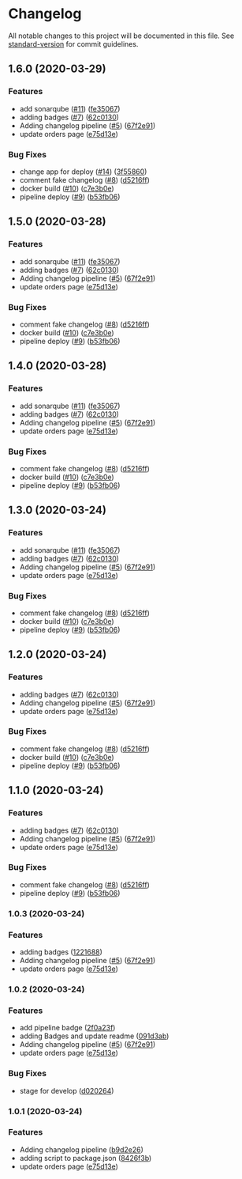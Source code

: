 # Changelog

All notable changes to this project will be documented in this file. See [standard-version](https://github.com/conventional-changelog/standard-version) for commit guidelines.

## 1.6.0 (2020-03-29)


### Features

* add sonarqube ([#11](https://github.com/SimonHuet/shound-front/issues/11)) ([fe35067](https://github.com/SimonHuet/shound-front/commit/fe350673db76f2622d2175d6606acd973cc95180))
* adding badges ([#7](https://github.com/SimonHuet/shound-front/issues/7)) ([62c0130](https://github.com/SimonHuet/shound-front/commit/62c01301886b9111237b3d2327c7bdc67dd11e80))
* Adding changelog pipeline ([#5](https://github.com/SimonHuet/shound-front/issues/5)) ([67f2e91](https://github.com/SimonHuet/shound-front/commit/67f2e917058816db0af5a490d5ec087656fa71bf))
* update orders page ([e75d13e](https://github.com/SimonHuet/shound-front/commit/e75d13e1943a882822e31ee8a9adf4b8af12dfb5))


### Bug Fixes

* change app for deploy ([#14](https://github.com/SimonHuet/shound-front/issues/14)) ([3f55860](https://github.com/SimonHuet/shound-front/commit/3f558608e564a317901c48a82446baf8aa151add))
* comment fake changelog ([#8](https://github.com/SimonHuet/shound-front/issues/8)) ([d5216ff](https://github.com/SimonHuet/shound-front/commit/d5216ff0bf9099cd1c4381285bf69c774f573197))
* docker build ([#10](https://github.com/SimonHuet/shound-front/issues/10)) ([c7e3b0e](https://github.com/SimonHuet/shound-front/commit/c7e3b0e2dfd2eaa12b254b76771efbce31cea45d))
* pipeline deploy ([#9](https://github.com/SimonHuet/shound-front/issues/9)) ([b53fb06](https://github.com/SimonHuet/shound-front/commit/b53fb069b4490489c84fcb7f39ad2915bf3896b2))

## 1.5.0 (2020-03-28)


### Features

* add sonarqube ([#11](https://github.com/SimonHuet/shound-front/issues/11)) ([fe35067](https://github.com/SimonHuet/shound-front/commit/fe350673db76f2622d2175d6606acd973cc95180))
* adding badges ([#7](https://github.com/SimonHuet/shound-front/issues/7)) ([62c0130](https://github.com/SimonHuet/shound-front/commit/62c01301886b9111237b3d2327c7bdc67dd11e80))
* Adding changelog pipeline ([#5](https://github.com/SimonHuet/shound-front/issues/5)) ([67f2e91](https://github.com/SimonHuet/shound-front/commit/67f2e917058816db0af5a490d5ec087656fa71bf))
* update orders page ([e75d13e](https://github.com/SimonHuet/shound-front/commit/e75d13e1943a882822e31ee8a9adf4b8af12dfb5))


### Bug Fixes

* comment fake changelog ([#8](https://github.com/SimonHuet/shound-front/issues/8)) ([d5216ff](https://github.com/SimonHuet/shound-front/commit/d5216ff0bf9099cd1c4381285bf69c774f573197))
* docker build ([#10](https://github.com/SimonHuet/shound-front/issues/10)) ([c7e3b0e](https://github.com/SimonHuet/shound-front/commit/c7e3b0e2dfd2eaa12b254b76771efbce31cea45d))
* pipeline deploy ([#9](https://github.com/SimonHuet/shound-front/issues/9)) ([b53fb06](https://github.com/SimonHuet/shound-front/commit/b53fb069b4490489c84fcb7f39ad2915bf3896b2))

## 1.4.0 (2020-03-28)


### Features

* add sonarqube ([#11](https://github.com/SimonHuet/shound-front/issues/11)) ([fe35067](https://github.com/SimonHuet/shound-front/commit/fe350673db76f2622d2175d6606acd973cc95180))
* adding badges ([#7](https://github.com/SimonHuet/shound-front/issues/7)) ([62c0130](https://github.com/SimonHuet/shound-front/commit/62c01301886b9111237b3d2327c7bdc67dd11e80))
* Adding changelog pipeline ([#5](https://github.com/SimonHuet/shound-front/issues/5)) ([67f2e91](https://github.com/SimonHuet/shound-front/commit/67f2e917058816db0af5a490d5ec087656fa71bf))
* update orders page ([e75d13e](https://github.com/SimonHuet/shound-front/commit/e75d13e1943a882822e31ee8a9adf4b8af12dfb5))


### Bug Fixes

* comment fake changelog ([#8](https://github.com/SimonHuet/shound-front/issues/8)) ([d5216ff](https://github.com/SimonHuet/shound-front/commit/d5216ff0bf9099cd1c4381285bf69c774f573197))
* docker build ([#10](https://github.com/SimonHuet/shound-front/issues/10)) ([c7e3b0e](https://github.com/SimonHuet/shound-front/commit/c7e3b0e2dfd2eaa12b254b76771efbce31cea45d))
* pipeline deploy ([#9](https://github.com/SimonHuet/shound-front/issues/9)) ([b53fb06](https://github.com/SimonHuet/shound-front/commit/b53fb069b4490489c84fcb7f39ad2915bf3896b2))

## 1.3.0 (2020-03-24)


### Features

* add sonarqube ([#11](https://github.com/SimonHuet/shound-front/issues/11)) ([fe35067](https://github.com/SimonHuet/shound-front/commit/fe350673db76f2622d2175d6606acd973cc95180))
* adding badges ([#7](https://github.com/SimonHuet/shound-front/issues/7)) ([62c0130](https://github.com/SimonHuet/shound-front/commit/62c01301886b9111237b3d2327c7bdc67dd11e80))
* Adding changelog pipeline ([#5](https://github.com/SimonHuet/shound-front/issues/5)) ([67f2e91](https://github.com/SimonHuet/shound-front/commit/67f2e917058816db0af5a490d5ec087656fa71bf))
* update orders page ([e75d13e](https://github.com/SimonHuet/shound-front/commit/e75d13e1943a882822e31ee8a9adf4b8af12dfb5))


### Bug Fixes

* comment fake changelog ([#8](https://github.com/SimonHuet/shound-front/issues/8)) ([d5216ff](https://github.com/SimonHuet/shound-front/commit/d5216ff0bf9099cd1c4381285bf69c774f573197))
* docker build ([#10](https://github.com/SimonHuet/shound-front/issues/10)) ([c7e3b0e](https://github.com/SimonHuet/shound-front/commit/c7e3b0e2dfd2eaa12b254b76771efbce31cea45d))
* pipeline deploy ([#9](https://github.com/SimonHuet/shound-front/issues/9)) ([b53fb06](https://github.com/SimonHuet/shound-front/commit/b53fb069b4490489c84fcb7f39ad2915bf3896b2))

## 1.2.0 (2020-03-24)


### Features

* adding badges ([#7](https://github.com/SimonHuet/shound-front/issues/7)) ([62c0130](https://github.com/SimonHuet/shound-front/commit/62c01301886b9111237b3d2327c7bdc67dd11e80))
* Adding changelog pipeline ([#5](https://github.com/SimonHuet/shound-front/issues/5)) ([67f2e91](https://github.com/SimonHuet/shound-front/commit/67f2e917058816db0af5a490d5ec087656fa71bf))
* update orders page ([e75d13e](https://github.com/SimonHuet/shound-front/commit/e75d13e1943a882822e31ee8a9adf4b8af12dfb5))


### Bug Fixes

* comment fake changelog ([#8](https://github.com/SimonHuet/shound-front/issues/8)) ([d5216ff](https://github.com/SimonHuet/shound-front/commit/d5216ff0bf9099cd1c4381285bf69c774f573197))
* docker build ([#10](https://github.com/SimonHuet/shound-front/issues/10)) ([c7e3b0e](https://github.com/SimonHuet/shound-front/commit/c7e3b0e2dfd2eaa12b254b76771efbce31cea45d))
* pipeline deploy ([#9](https://github.com/SimonHuet/shound-front/issues/9)) ([b53fb06](https://github.com/SimonHuet/shound-front/commit/b53fb069b4490489c84fcb7f39ad2915bf3896b2))

## 1.1.0 (2020-03-24)


### Features

* adding badges ([#7](https://github.com/SimonHuet/shound-front/issues/7)) ([62c0130](https://github.com/SimonHuet/shound-front/commit/62c01301886b9111237b3d2327c7bdc67dd11e80))
* Adding changelog pipeline ([#5](https://github.com/SimonHuet/shound-front/issues/5)) ([67f2e91](https://github.com/SimonHuet/shound-front/commit/67f2e917058816db0af5a490d5ec087656fa71bf))
* update orders page ([e75d13e](https://github.com/SimonHuet/shound-front/commit/e75d13e1943a882822e31ee8a9adf4b8af12dfb5))


### Bug Fixes

* comment fake changelog ([#8](https://github.com/SimonHuet/shound-front/issues/8)) ([d5216ff](https://github.com/SimonHuet/shound-front/commit/d5216ff0bf9099cd1c4381285bf69c774f573197))
* pipeline deploy ([#9](https://github.com/SimonHuet/shound-front/issues/9)) ([b53fb06](https://github.com/SimonHuet/shound-front/commit/b53fb069b4490489c84fcb7f39ad2915bf3896b2))

### 1.0.3 (2020-03-24)


### Features

* adding badges ([1221688](https://github.com/SimonHuet/shound-front/commit/1221688fb74e8a05f6ba0c27196052363b2ac8cf))
* Adding changelog pipeline ([#5](https://github.com/SimonHuet/shound-front/issues/5)) ([67f2e91](https://github.com/SimonHuet/shound-front/commit/67f2e917058816db0af5a490d5ec087656fa71bf))
* update orders page ([e75d13e](https://github.com/SimonHuet/shound-front/commit/e75d13e1943a882822e31ee8a9adf4b8af12dfb5))

### 1.0.2 (2020-03-24)


### Features

* add pipeline badge ([2f0a23f](https://github.com/SimonHuet/shound-front/commit/2f0a23feb4bf0bbed375a819d5fec668a0e27951))
* adding Badges and update readme ([091d3ab](https://github.com/SimonHuet/shound-front/commit/091d3ab7f75d46ad80fef37edfc056a35bc15dc2))
* Adding changelog pipeline ([#5](https://github.com/SimonHuet/shound-front/issues/5)) ([67f2e91](https://github.com/SimonHuet/shound-front/commit/67f2e917058816db0af5a490d5ec087656fa71bf))
* update orders page ([e75d13e](https://github.com/SimonHuet/shound-front/commit/e75d13e1943a882822e31ee8a9adf4b8af12dfb5))


### Bug Fixes

* stage for develop ([d020264](https://github.com/SimonHuet/shound-front/commit/d020264710c626907ab636277a026f9b8456c5aa))

### 1.0.1 (2020-03-24)


### Features

* Adding changelog pipeline ([b9d2e26](https://github.com/SimonHuet/shound-front/commit/b9d2e261d6c39873b58215f33961d9f76f0fe0c8))
* adding script to package.json ([8426f3b](https://github.com/SimonHuet/shound-front/commit/8426f3bec332fb111279ad017493b263d431a633))
* update orders page ([e75d13e](https://github.com/SimonHuet/shound-front/commit/e75d13e1943a882822e31ee8a9adf4b8af12dfb5))
